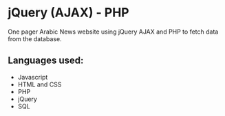 # jQuery (AJAX) - PHP 
One pager Arabic News website using jQuery AJAX and PHP to fetch data from the database.

## Languages used:
* Javascript
* HTML and CSS
* PHP
* jQuery
* SQL
